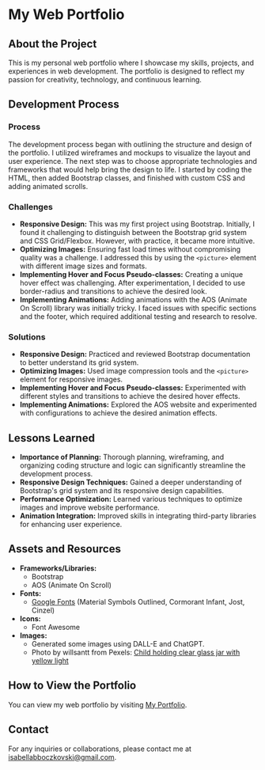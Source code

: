 # My Web Portfolio

## About the Project

This is my personal web portfolio where I showcase my skills, projects, and experiences in web development. The portfolio is designed to reflect my passion for creativity, technology, and continuous learning.

## Development Process

### Process
The development process began with outlining the structure and design of the portfolio. I utilized wireframes and mockups to visualize the layout and user experience. The next step was to choose appropriate technologies and frameworks that would help bring the design to life. I started by coding the HTML, then added Bootstrap classes, and finished with custom CSS and adding animated scrolls.

### Challenges
- **Responsive Design:** This was my first project using Bootstrap. Initially, I found it challenging to distinguish between the Bootstrap grid system and CSS Grid/Flexbox. However, with practice, it became more intuitive.
- **Optimizing Images:** Ensuring fast load times without compromising quality was a challenge. I addressed this by using the `<picture>` element with different image sizes and formats.
- **Implementing Hover and Focus Pseudo-classes:** Creating a unique hover effect was challenging. After experimentation, I decided to use border-radius and transitions to achieve the desired look.
- **Implementing Animations:** Adding animations with the AOS (Animate On Scroll) library was initially tricky. I faced issues with specific sections and the footer, which required additional testing and research to resolve.

### Solutions
- **Responsive Design:** Practiced and reviewed Bootstrap documentation to better understand its grid system.
- **Optimizing Images:** Used image compression tools and the `<picture>` element for responsive images.
- **Implementing Hover and Focus Pseudo-classes:** Experimented with different styles and transitions to achieve the desired hover effects.
- **Implementing Animations:** Explored the AOS website and experimented with configurations to achieve the desired animation effects.

## Lessons Learned
- **Importance of Planning:** Thorough planning, wireframing, and organizing coding structure and logic can significantly streamline the development process.
- **Responsive Design Techniques:** Gained a deeper understanding of Bootstrap's grid system and its responsive design capabilities.
- **Performance Optimization:** Learned various techniques to optimize images and improve website performance.
- **Animation Integration:** Improved skills in integrating third-party libraries for enhancing user experience.

## Assets and Resources
- **Frameworks/Libraries:** 
  - Bootstrap
  - AOS (Animate On Scroll)
- **Fonts:**
  - [Google Fonts](https://fonts.google.com/) (Material Symbols Outlined, Cormorant Infant, Jost, Cinzel)
- **Icons:**
  - Font Awesome
- **Images:**
  - Generated some images using DALL-E and ChatGPT.
  - Photo by willsantt from Pexels: [Child holding clear glass jar with yellow light](https://www.pexels.com/photo/child-holding-clear-glass-jar-with-yellow-light-2026960/)

## How to View the Portfolio
You can view my web portfolio by visiting [My Portfolio](https://brit0097.github.io/mtm6201-final/).

## Contact
For any inquiries or collaborations, please contact me at [isabellabboczkovski@gmail.com](mailto:isabellabboczkovski@gmail.com).